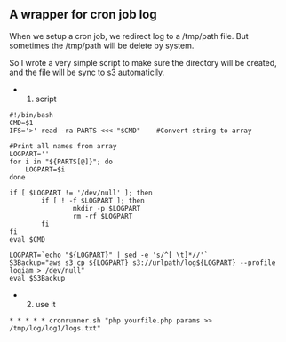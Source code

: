 <!--
Categories = ["Development", "Others"]
Description = ""
Tags = ["Development", "shell"]
date = "2017-11-16T10:47:31-08:00"
menu = "main"
title = "cron job runner"
-->

## A wrapper for cron job log

When we setup a cron job, we redirect log to a /tmp/path file. But sometimes the /tmp/path will be delete by system. 

So I wrote a very simple script to make sure the directory will be created, and the file will be sync to s3 automaticlly.
 
* 1. script

```shell
#!/bin/bash
CMD=$1
IFS='>' read -ra PARTS <<< "$CMD"    #Convert string to array

#Print all names from array
LOGPART=''
for i in "${PARTS[@]}"; do
    LOGPART=$i
done

if [ $LOGPART != '/dev/null' ]; then
        if [ ! -f $LOGPART ]; then
                mkdir -p $LOGPART
                rm -rf $LOGPART
        fi
fi
eval $CMD

LOGPART=`echo "${LOGPART}" | sed -e 's/^[ \t]*//'`
S3Backup="aws s3 cp ${LOGPART} s3://urlpath/log${LOGPART} --profile logiam > /dev/null"
eval $S3Backup
```

* 2. use it

```shell
* * * * * cronrunner.sh "php yourfile.php params >> /tmp/log/log1/logs.txt"
```
